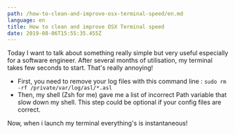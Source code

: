 ```yaml
---
path: /how-to-clean-and-improve-osx-terminal-speed/en.md
language: en
title: How to clean and improve OSX Terminal speed
date: 2019-08-06T15:55:35.455Z
---
```

Today I want to talk about something really simple but very useful especially for a software engineer.
After several months of utilisation, my terminal takes few seconds to start. That's really annoying!

- First, you need to remove your log files with this command line : `sudo rm -rf /private/var/log/asl/*.asl`
- Then, my shell (Zsh for me) gave me a list of incorrect Path variable that slow down my shell. This step could be optional if your config files are correct.

Now, when i launch my terminal everything's is instantaneous!
